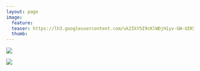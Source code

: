 ```yaml
---
layout: page
image:
  feature:
  teaser: https://lh3.googleusercontent.com/uk2IkY5I9cKlWDjH1yv-GW-UIKShPAnH8RlFJeAD-Ho=w245
  thumb:
---
```


![](https://lh3.googleusercontent.com/B0DV83o7-mwnlF2FkXd_hphIgG9MQ3CkjN9IE8V394I=w800)

![](https://lh3.googleusercontent.com/SfK049j93qDetmrGbfTlNvlYlSIl8Y0z6YvDMCGZjsI=w800)
